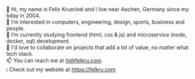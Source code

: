 👋 Hi, my name is Felix Krueckel and I live near Aachen, Germany since my bday in 2004.<br>
👀 I’m interested in computers, engineering, design, sports, business and people.<br>
🌱 I’m currently studying frontend (html, css & js) and microservice (node, docker, sql) development.<br>
💞️ I'd love to collaborate on projects that add a lot of value, no matter what tech stack.<br>
📫 You can reach me at hi@felkru.com.<br>
ℹ️ Check out my website at https://felkru.com<br>
